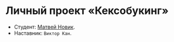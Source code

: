 # Личный проект «Кексобукинг»

* Студент: [Матвей Новик](https://up.htmlacademy.ru/javascript/23/user/669139).
* Наставник: `Виктор Кан`.
